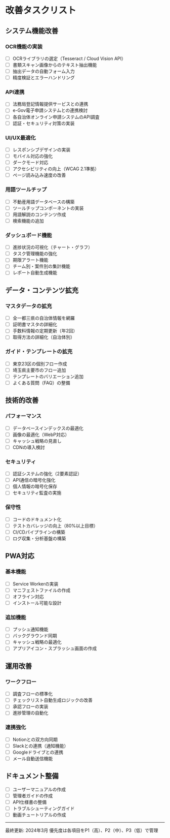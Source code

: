 # 改善タスクリスト

## システム機能改善

### OCR機能の実装
- [ ] OCRライブラリの選定（Tesseract / Cloud Vision API）
- [ ] 書類スキャン画像からのテキスト抽出機能
- [ ] 抽出データの自動フォーム入力
- [ ] 精度検証とエラーハンドリング

### API連携
- [ ] 法務局登記情報提供サービスとの連携
- [ ] e-Gov電子申請システムとの連携検討
- [ ] 各自治体オンライン申請システムのAPI調査
- [ ] 認証・セキュリティ対策の実装

### UI/UX最適化
- [ ] レスポンシブデザインの実装
- [ ] モバイル対応の強化
- [ ] ダークモード対応
- [ ] アクセシビリティの向上（WCAG 2.1準拠）
- [ ] ページ読み込み速度の改善

### 用語ツールチップ
- [ ] 不動産用語データベースの構築
- [ ] ツールチップコンポーネントの実装
- [ ] 用語解説のコンテンツ作成
- [ ] 検索機能の追加

### ダッシュボード機能
- [ ] 進捗状況の可視化（チャート・グラフ）
- [ ] タスク管理機能の強化
- [ ] 期限アラート機能
- [ ] チーム別・案件別の集計機能
- [ ] レポート自動生成機能

## データ・コンテンツ拡充

### マスタデータの拡充
- [ ] 全一都三県の自治体情報を網羅
- [ ] 証明書マスタの詳細化
- [ ] 手数料情報の定期更新（年2回）
- [ ] 取得方法の詳細化（自治体別）

### ガイド・テンプレートの拡充
- [ ] 東京23区の個別フロー作成
- [ ] 埼玉県主要市のフロー追加
- [ ] テンプレートのバリエーション追加
- [ ] よくある質問（FAQ）の整備

## 技術的改善

### パフォーマンス
- [ ] データベースインデックスの最適化
- [ ] 画像の最適化（WebP対応）
- [ ] キャッシュ戦略の見直し
- [ ] CDNの導入検討

### セキュリティ
- [ ] 認証システムの強化（2要素認証）
- [ ] API通信の暗号化強化
- [ ] 個人情報の暗号化保存
- [ ] セキュリティ監査の実施

### 保守性
- [ ] コードのドキュメント化
- [ ] テストカバレッジの向上（80%以上目標）
- [ ] CI/CDパイプラインの構築
- [ ] ログ収集・分析基盤の構築

## PWA対応

### 基本機能
- [ ] Service Workerの実装
- [ ] マニフェストファイルの作成
- [ ] オフライン対応
- [ ] インストール可能な設計

### 追加機能
- [ ] プッシュ通知機能
- [ ] バックグラウンド同期
- [ ] キャッシュ戦略の最適化
- [ ] アプリアイコン・スプラッシュ画面の作成

## 運用改善

### ワークフロー
- [ ] 調査フローの標準化
- [ ] チェックリスト自動生成ロジックの改善
- [ ] 承認フローの実装
- [ ] 進捗管理の自動化

### 連携強化
- [ ] Notionとの双方向同期
- [ ] Slackとの連携（通知機能）
- [ ] Googleドライブとの連携
- [ ] メール自動送信機能

## ドキュメント整備

- [ ] ユーザーマニュアルの作成
- [ ] 管理者ガイドの作成
- [ ] API仕様書の整備
- [ ] トラブルシューティングガイド
- [ ] 動画チュートリアルの作成

---
最終更新: 2024年3月
優先度は各項目をP1（高）、P2（中）、P3（低）で管理
